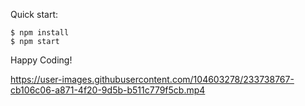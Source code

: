 Quick start:

```
$ npm install
$ npm start
````
Happy Coding!


https://user-images.githubusercontent.com/104603278/233738767-cb106c06-a871-4f20-9d5b-b511c779f5cb.mp4

